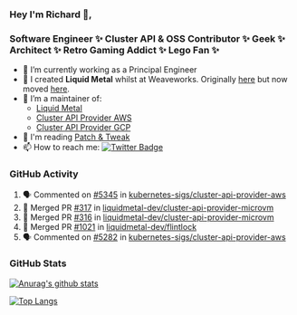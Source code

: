 ### Hey I'm Richard 👋, 

<h3 align="left">Software Engineer ✨ Cluster API & OSS Contributor ✨ Geek ✨ Architect ✨ Retro Gaming Addict ✨ Lego Fan ✨</h3>

- 🔭 I’m currently working as a Principal Engineer
- 📯 I created **Liquid Metal** whilst at Weaveworks. Originally [here](https://github.com/weaveworks-liquidmetal) but now moved [here](https://github.com/liquidmetal-dev).
- 👯 I’m a maintainer of:
  -  [Liquid Metal](https://github.com/liquidmetal-dev)
  -  [Cluster API Provider AWS](https://github.com/kubernetes-sigs/cluster-api-provider-aws)
  -  [Cluster API Provider GCP](https://github.com/kubernetes-sigs/cluster-api-provider-gcp)
- 💬 I'm reading [Patch & Tweak](https://bjooks.com/products/patch-tweak-exploring-modular-synthesis)
- 📫 How to reach me: [![Twitter Badge](https://img.shields.io/badge/-@fruit_case-00acee?style=flat&logo=Twitter&logoColor=white)](https://twitter.com/intent/follow?screen_name=fruit_case "Follow on Twitter")

### GitHub Activity 

<!--START_SECTION:activity-->
1. 🗣 Commented on [#5345](https://github.com/kubernetes-sigs/cluster-api-provider-aws/pull/5345#issuecomment-2650480467) in [kubernetes-sigs/cluster-api-provider-aws](https://github.com/kubernetes-sigs/cluster-api-provider-aws)
2. 🎉 Merged PR [#317](https://github.com/liquidmetal-dev/cluster-api-provider-microvm/pull/317) in [liquidmetal-dev/cluster-api-provider-microvm](https://github.com/liquidmetal-dev/cluster-api-provider-microvm)
3. 🎉 Merged PR [#316](https://github.com/liquidmetal-dev/cluster-api-provider-microvm/pull/316) in [liquidmetal-dev/cluster-api-provider-microvm](https://github.com/liquidmetal-dev/cluster-api-provider-microvm)
4. 🎉 Merged PR [#1021](https://github.com/liquidmetal-dev/flintlock/pull/1021) in [liquidmetal-dev/flintlock](https://github.com/liquidmetal-dev/flintlock)
5. 🗣 Commented on [#5282](https://github.com/kubernetes-sigs/cluster-api-provider-aws/issues/5282#issuecomment-2645721867) in [kubernetes-sigs/cluster-api-provider-aws](https://github.com/kubernetes-sigs/cluster-api-provider-aws)
<!--END_SECTION:activity-->

### GitHub Stats

[![Anurag's github stats](https://github-readme-stats.vercel.app/api?username=richardcase&count_private=true&show_icons=true)](https://github.com/anuraghazra/github-readme-stats)

[![Top Langs](https://github-readme-stats.vercel.app/api/top-langs/?username=richardcase&hide=html&layout=compact)](https://github.com/anuraghazra/github-readme-stats)
